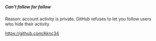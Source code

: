 ##### Can't follow for follow

Reason: account activity is private, GitHub refuses to let you follow users who hide their activity

https://github.com/Aknc34

